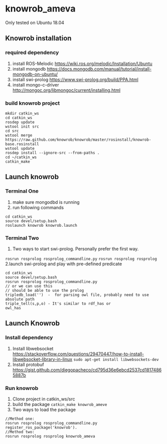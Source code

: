 # knowrob_ameva
Only tested on Ubuntu 18.04
## Knowrob installation
### required dependency
1. install ROS-Melodic https://wiki.ros.org/melodic/Installation/Ubuntu
2. install mongodb https://docs.mongodb.com/manual/tutorial/install-mongodb-on-ubuntu/
3. install swi-prolog https://www.swi-prolog.org/build/PPA.html
4. install mongo-c-driver http://mongoc.org/libmongoc/current/installing.html

### build knowrob project
```
mkdir catkin_ws
cd catkin_ws
rosdep update
wstool init src
cd src
wstool merge https://raw.github.com/knowrob/knowrob/master/rosinstall/knowrob-base.rosinstall
wstool update
rosdep install --ignore-src --from-paths .
cd ~/catkin_ws
catkin_make 
```

## Launch knowrob
### Terminal One
1. make sure mongodbd is running
2. run following commands
```
cd catkin_ws
source devel/setup.bash
roslaunch knowrob knowrob.launch
```

### Terminal Two
1. Two ways to start swi-prolog. Personally prefer the first way.

 `rosrun rosprolog rosprolog_commandline.py` 
 `rosrun rosprolog rosprolog`
2.launch swi-prolog and play with pre-defined predicate
 
```
cd catkin_ws
source devel/setup.bash
rosrun rosprolog rosprolog_commandline.py 
// or we can use this 
// should be able to use the prolog
tripledb_load('')  -  for parsing owl file, probably need to use absolute path
triple_tell(s,p,o) - It's similar to rdf_has or 
owl_has

 ```

## Launch Knowrob
### Install dependency
1. Install libwebsocket https://stackoverflow.com/questions/29470447/how-to-install-libwebsocket-library-in-linux
`sudo apt-get install libwebsockets-dev`
2. Install protobuf
https://gist.github.com/diegopacheco/cd795d36e6ebcd2537cd18174865887b

### Run knowrob
1. Clone project in catkin_ws/src
2. build the package `catkin_make knowrob_ameve`
3. Two ways to load the package
 ```
//Method one:
 rosrun rosprolog rosprolog_commandline.py
 register_ros_package('knowrob').
//Method two:
rosrun rosprolog rosprolog knowrob_ameva
 ```


